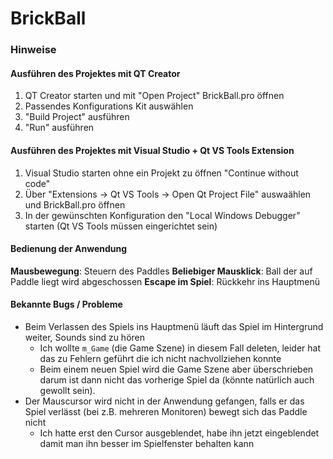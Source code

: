 # BrickBall

### Hinweise
#### Ausführen des Projektes mit QT Creator
1. QT Creator starten und mit "Open Project" BrickBall.pro öffnen
2. Passendes Konfigurations Kit auswählen
3. "Build Project" ausführen
4. "Run" ausführen

#### Ausführen des Projektes mit Visual Studio + Qt VS Tools Extension
1. Visual Studio starten ohne ein Projekt zu öffnen "Continue without code"
2. Über "Extensions -> Qt VS Tools -> Open Qt Project File" auswaählen und BrickBall.pro öffnen
3. In der gewünschten Konfiguration den "Local Windows Debugger" starten (Qt VS Tools müssen eingerichtet sein)

#### Bedienung der Anwendung
**Mausbewegung**: Steuern des Paddles
**Beliebiger Mausklick**: Ball der auf Paddle liegt wird abgeschossen
**Escape im Spiel**: Rückkehr ins Hauptmenü

#### Bekannte Bugs / Probleme
- Beim Verlassen des Spiels ins Hauptmenü läuft das Spiel im Hintergrund weiter, Sounds sind zu hören
    - Ich wollte `m_Game` (die Game Szene) in diesem Fall deleten, leider hat das zu Fehlern geführt die ich nicht nachvollziehen konnte
    - Beim einem neuen Spiel wird die Game Szene aber überschrieben darum ist dann nicht das vorherige Spiel da (könnte natürlich auch gewollt sein).
- Der Mauscursor wird nicht in der Anwendung gefangen, falls er das Spiel verlässt (bei z.B. mehreren Monitoren) bewegt sich das Paddle nicht
    - Ich hatte erst den Cursor ausgeblendet, habe ihn jetzt eingeblendet damit man ihn besser im Spielfenster behalten kann